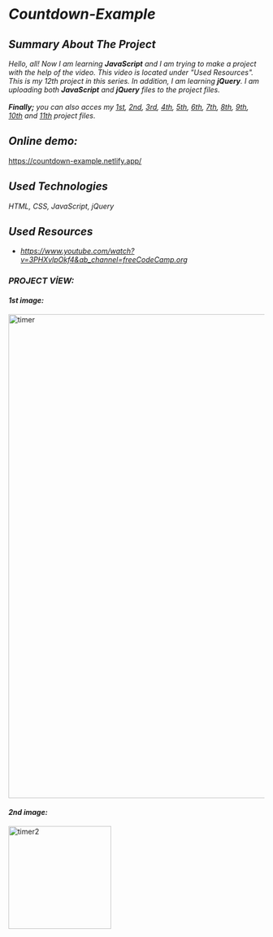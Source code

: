# *Countdown-Example*

## *Summary About The Project*
*Hello, all! 
Now I am learning <b>JavaScript</b> and I am trying to make a project with the help of the video. This video is located under "Used Resources".
This is my 12th project in this series.  In addition, I am learning <b>jQuery</b>. I am uploading both <b>JavaScript</b> and <b>jQuery</b> files to the project files.*<br><br>
*<b>Finally;</b>
you can also acces my [1st](https://github.com/svvlcrkt/Simple-Color-Flipper), [2nd](https://github.com/svvlcrkt/Counter-Example), [3rd](https://github.com/svvlcrkt/Reviews-Example), [4th](https://github.com/svvlcrkt/Responsive-Navbar-Example), [5th](https://github.com/svvlcrkt/Sidebar-Example), [6th](https://github.com/svvlcrkt/Modal-Example), [7th](https://github.com/svvlcrkt/Questions-and-answers), [8th](https://github.com/svvlcrkt/Menu-Example), [9th](https://github.com/svvlcrkt/Video-Example), [10th](https://github.com/svvlcrkt/Scroll-Example) and [11th](https://github.com/svvlcrkt/Tabs-Example) project files*.

## *Online demo:*
https://countdown-example.netlify.app/

## *Used Technologies*
*HTML, CSS, JavaScript, jQuery*

## *Used Resources*
* *https://www.youtube.com/watch?v=3PHXvlpOkf4&ab_channel=freeCodeCamp.org*
### *PROJECT VİEW:*
 
#### *1st image:*
<img width="951" alt="timer" src="https://user-images.githubusercontent.com/63058707/133207743-dfde6488-92e6-43a8-b949-a338e975ec69.png">

#### *2nd image:*
<img width="202" alt="timer2" src="https://user-images.githubusercontent.com/63058707/133207760-93144a48-32d8-452c-89b7-8001e2feebb3.png">
